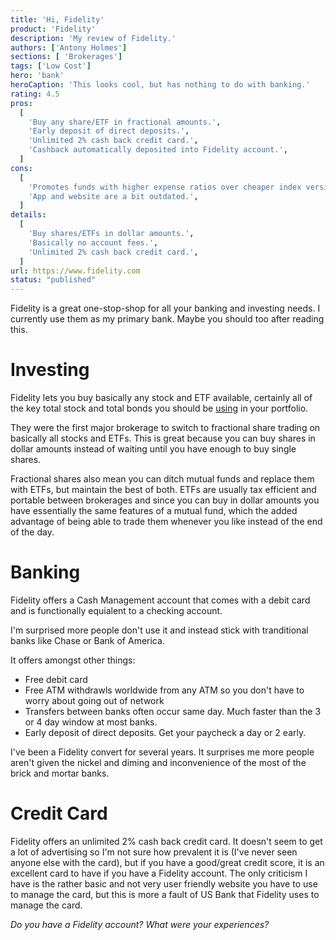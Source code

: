 ```yaml
---
title: 'Hi, Fidelity'
product: 'Fidelity'
description: 'My review of Fidelity.'
authors: ['Antony Holmes']
sections: [ 'Brokerages']
tags: ['Low Cost']
hero: 'bank'
heroCaption: 'This looks cool, but has nothing to do with banking.'
rating: 4.5
pros:
  [
    'Buy any share/ETF in fractional amounts.',
    'Early deposit of direct deposits.',
    'Unlimited 2% cash back credit card.',
    'Cashback automatically deposited into Fidelity account.',
  ]
cons:
  [
    'Promotes funds with higher expense ratios over cheaper index versions.',
    'App and website are a bit outdated.',
  ]
details:
  [
    'Buy shares/ETFs in dollar amounts.',
    'Basically no account fees.',
    'Unlimited 2% cash back credit card.',
  ]
url: https://www.fidelity.com
status: "published"
---
```


Fidelity is a great one-stop-shop for all your banking and investing needs. I currently use them as my primary bank. Maybe you should too after reading this.

<!-- end -->

# Investing

Fidelity lets you buy basically any stock and ETF available, certainly all of the key total stock and total bonds you should be [using](/blog/2021-12-09-the-vanilla-investor) in your portfolio.

They were the first major brokerage to switch to fractional share trading on basically all stocks and ETFs. This is great because you can buy shares in dollar amounts instead of waiting until you have enough to buy single shares.

Fractional shares also mean you can ditch mutual funds and replace them with ETFs, but maintain the best of both. ETFs are usually tax efficient and portable between brokerages and since you can buy in dollar amounts you have essentially the same features of a mutual fund, which the added advantage of being able to trade them whenever you like instead of the end of the day.

# Banking

Fidelity offers a Cash Management account that comes with a debit card and is functionally equialent to a checking account.

I'm surprised more people don't use it and instead stick with tranditional banks like Chase or Bank of America.

It offers amongst other things:

- Free debit card
- Free ATM withdrawls worldwide from any ATM so you don't have to worry about going out of network
- Transfers between banks often occur same day. Much faster than the 3 or 4 day window at most banks.
- Early deposit of direct deposits. Get your paycheck a day or 2 early.

I've been a Fidelity convert for several years. It surprises me more people aren't given the nickel and diming and inconvenience of the most of the brick and mortar banks.

# Credit Card

Fidelity offers an unlimited 2% cash back credit card. It doesn't seem to get a lot of advertising so I'm not sure how prevalent it is (I've never seen anyone else with the card), but if you have a good/great credit score, it is an excellent card to have if you have a Fidelity account. The only criticism I have is the rather basic and not very user friendly website you have to use to manage the card, but this is more a fault of US Bank that Fidelity uses to manage the card.

<!-- <div class="conclusion">
<h2>What"s not to love?</h2>
<ol>
    <li>Buy shares/ETFs in dollar amounts.</li>
    <li>Basically no account fees.</li>
    <li>Unlimited 2% cash back credit card.</li>
</ol>
</div> -->

_Do you have a Fidelity account? What were your experiences?_
